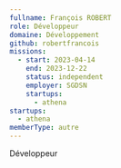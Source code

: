 ```yaml
---
fullname: François ROBERT
role: Développeur
domaine: Développement
github: robertfrancois
missions:
  - start: 2023-04-14
    end: 2023-12-22
    status: independent
    employer: SGDSN
    startups:
      - athena
startups:
  - athena
memberType: autre
---
```

Développeur